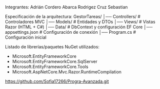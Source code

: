 Integrantes:
Adrián Cordero Abarca
Rodrigez Cruz Sebastian

Especificación de la arquitectura:
GestorTareas/
│── Controllers/      # Controladores MVC
│── Models/           # Entidades y DTOs
│── Views/            # Vistas Razor (HTML + C#)
│── Data/             # DbContext y configuración EF Core
│── appsettings.json  # Configuración de conexión
│── Program.cs        # Configuración inicial



Listado de librerías/paquetes NuGet utilizados:
- Microsoft.EntityFrameworkCore
- Microsoft.EntityFrameworkCore.SqlServer
- Microsoft.EntityFrameworkCore.Tools
- Microsoft.AspNetCore.Mvc.Razor.RuntimeCompilation 


https://github.com/Sofia17266/Progra-Avanzada.git
